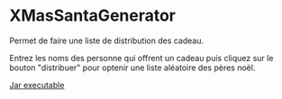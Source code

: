 # XMasSantaGenerator

Permet de faire une liste de distribution des cadeau.

Entrez les noms des personne qui offrent un cadeau puis cliquez sur le bouton "distribuer" pour optenir une liste aléatoire des pères noël.


[Jar executable](https://github.com/Vulcainos/XMasSantaGenerator/raw/master/SantaGenerator.jar)
